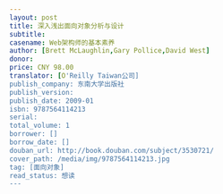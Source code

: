 ```yaml
---
layout: post
title: 深入浅出面向对象分析与设计
subtitle: 
casename: Web架构师的基本素养
author: [Brett McLaughlin,Gary Pollice,David West]
donor: 
price: CNY 98.00
translator: [O'Reilly Taiwan公司]
publish_company: 东南大学出版社
publish_version: 
publish_date: 2009-01
isbn: 9787564114213
serial: 
total_volume: 1
borrower: []
borrow_date: []
douban_url: http://book.douban.com/subject/3530721/
cover_path: /media/img/9787564114213.jpg
tag: [面向对象]
read_status: 想读
---
```


